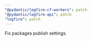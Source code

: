 ```yaml
---
"@pydantic/logfire-cf-workers": patch
"@pydantic/logfire-api": patch
"logfire": patch
---
```


Fix packages publish settings.
